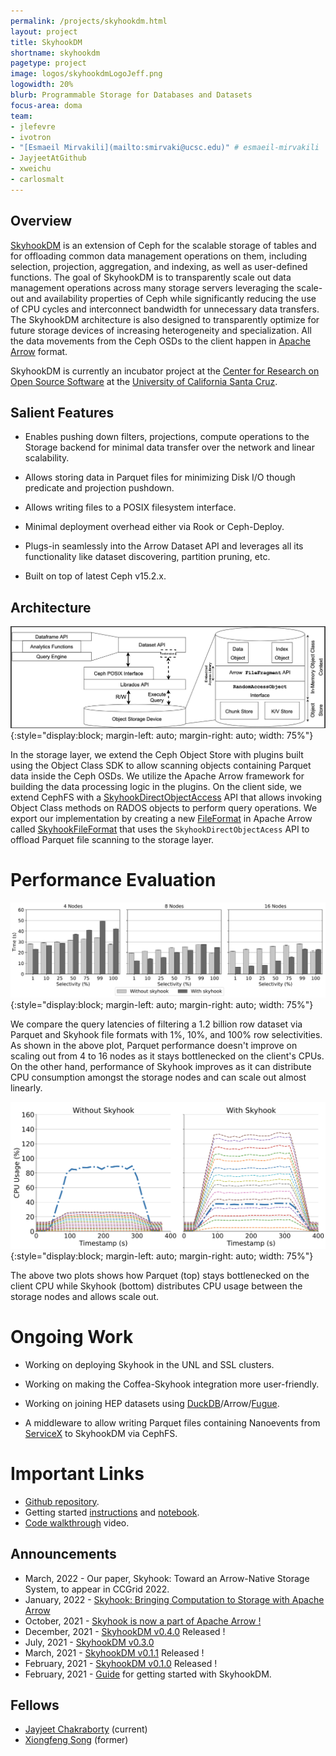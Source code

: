 ```yaml
---
permalink: /projects/skyhookdm.html
layout: project
title: SkyhookDM
shortname: skyhookdm
pagetype: project
image: logos/skyhookdmLogoJeff.png
logowidth: 20%
blurb: Programmable Storage for Databases and Datasets
focus-area: doma
team:
- jlefevre
- ivotron
- "[Esmaeil Mirvakili](mailto:smirvaki@ucsc.edu)" # esmaeil-mirvakili
- JayjeetAtGithub
- xweichu
- carlosmalt
---
```


## Overview

[SkyhookDM](http://skyhookdm.com) is an extension of Ceph for the scalable storage of tables and for offloading common data management operations on them, including selection, projection, aggregation, and indexing, as well as user-defined functions. The goal of SkyhookDM is to transparently scale out data management operations across many storage servers leveraging the scale-out and availability properties of Ceph while significantly reducing the use of CPU cycles and interconnect bandwidth for unnecessary data transfers. The SkyhookDM architecture is also designed to transparently optimize for future storage devices of increasing heterogeneity and specialization. All the data movements from the Ceph OSDs to the client happen in [Apache Arrow](https://arrow.apache.org/) format.

SkyhookDM is currently an incubator project at the [Center for Research on Open Source Software](https://cross.ucsc.edu) at the [University of California Santa Cruz](https://ucsc.edu).

## Salient Features

* Enables pushing down filters, projections, compute operations to the Storage backend for minimal data transfer over the network and linear scalability.

* Allows storing data in Parquet files for minimizing Disk I/O though predicate and projection pushdown.

* Allows writing files to a POSIX filesystem interface.

* Minimal deployment overhead either via Rook or Ceph-Deploy.

* Plugs-in seamlessly into the Arrow Dataset API and leverages all its functionality like dataset discovering, partition pruning, etc.

* Built on top of latest Ceph v15.2.x.

## Architecture
![SkyhookDM Architecture](/assets/images/skyhook-arch.png){:style="display:block; margin-left: auto; margin-right: auto; width: 75%"}

In the storage layer, we extend the Ceph Object Store with plugins built using the Object Class SDK to allow scanning objects containing Parquet data inside the Ceph OSDs. We utilize the Apache Arrow framework for building the data processing logic in the plugins. On the client side, we extend CephFS with a [SkyhookDirectObjectAccess](https://github.com/apache/arrow/blob/master/cpp/src/skyhook/protocol/skyhook_protocol.h#L73) API that allows invoking Object Class methods on RADOS objects to perform query operations. We export our implementation by creating a new [FileFormat](https://github.com/apache/arrow/blob/master/cpp/src/arrow/dataset/file_base.h#L130) in Apache Arrow called [SkyhookFileFormat](https://github.com/apache/arrow/blob/master/cpp/src/skyhook/client/file_skyhook.h#L58) that uses the `SkyhookDirectObjectAcess` API to offload Parquet file scanning to the storage layer.

# Performance Evaluation
![performance](/assets/images/skyhook-lat.png){:style="display:block; margin-left: auto; margin-right: auto; width: 75%"}

We compare the query latencies of filtering a 1.2 billion row dataset via Parquet and Skyhook file formats with 1%, 10%, and 100% row selectivities. As shown in the above plot, Parquet performance doesn't improve on scaling out from 4 to 16 nodes as it stays bottlenecked on the client's CPUs. On the other hand, performance of Skyhook improves as it can distribute CPU consumption amongst the storage nodes and can scale out almost linearly.

![rpq](/assets/images/skyhook-cpu.png){:style="display:block; margin-left: auto; margin-right: auto; width: 75%"}

The above two plots shows how Parquet (top) stays bottlenecked on the client CPU while Skyhook (bottom) distributes CPU usage between the storage nodes and allows scale out.

# Ongoing Work
* Working on deploying Skyhook in the UNL and SSL clusters.

* Working on making the Coffea-Skyhook integration more user-friendly.

* Working on joining HEP datasets using [DuckDB](https://duckdb.org/)/Arrow/[Fugue](https://fugue-tutorials.readthedocs.io/index.html).

* A middleware to allow writing Parquet files containing Nanoevents from [ServiceX](https://iris-hep.org/projects/servicex.html) to SkyhookDM via CephFS.

# Important Links
* [Github repository](https://github.com/apache/arrow/tree/master/cpp/src/skyhook).
* Getting started [instructions](https://skyhookdm-arrow.readthedocs.io/en/latest/getting_started.html) and [notebook](https://github.com/uccross/arrow/blob/rados-dataset-dev/cpp/src/arrow/adapters/arrow-rados-cls/docs/demo.ipynb).
* [Code walkthrough](https://www.youtube.com/watch?v=XfJsnadp18c) video.

## Announcements
* March, 2022 - Our paper, Skyhook: Toward an Arrow-Native Storage System, to appear in CCGrid 2022.
* January, 2022 - [Skyhook: Bringing Computation to Storage with Apache Arrow](https://arrow.apache.org/blog/2022/01/31/skyhook-bringing-computation-to-storage-with-apache-arrow/)
* October, 2021 - [Skyhook is now a part of Apache Arrow !](https://medium.com/@jayjeetc/skyhookdm-is-now-a-part-of-apache-arrow-e5d7b9a810ba)
* December, 2021 - [SkyhookDM v0.4.0](https://github.com/uccross/skyhookdm-arrow/releases/tag/v0.4.0) Released !
* July, 2021 - [SkyhookDM v0.3.0](https://github.com/uccross/skyhookdm-arrow/releases/tag/v0.3.0)
* March, 2021 - [SkyhookDM v0.1.1](https://github.com/uccross/arrow/releases/tag/v0.1.1) Released !
* February, 2021 - [SkyhookDM v0.1.0](https://github.com/uccross/arrow/releases/tag/v0.1.0) Released !
* February, 2021 - [Guide](https://skyhookdm-arrow.readthedocs.io/en/latest/getting_started.html) for getting started with SkyhookDM.

## Fellows
* [Jayjeet Chakraborty](/fellows/JayjeetChakraborty.html) (current)
* [Xiongfeng Song](/fellows/XiongfengSong.html) (former)
